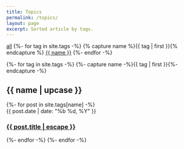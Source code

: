 ```yaml
---
title: Topics
permalink: /topics/
layout: page
excerpt: Sorted article by tags.
---
```


<div class="archive-tags">
  <a class="tag-item" href="#">all</a>
  {%- for tag in site.tags -%}
    {% capture name %}{{ tag | first }}{% endcapture %}
    <a class="tag-item" href="#{{name}}">{{ name }}</a>
  {%- endfor -%}
</div>

{%- for tag in site.tags -%}
  {%- capture name -%}{{ tag | first }}{%- endcapture -%}
  <h2 id="{{ name }}">{{ name | upcase }}</h2>
  {%- for post in site.tags[name] -%}
    <article class="post-item" id="results-container">
      <span class="post-item-date">{{ post.date | date: "%b %d, %Y" }}</span>
      <h3 class="post-item-title">
        <a href="{{ post.url }}">{{ post.title | escape }}</a>
      </h3>
    </article>
  {%- endfor -%}
{%- endfor -%}